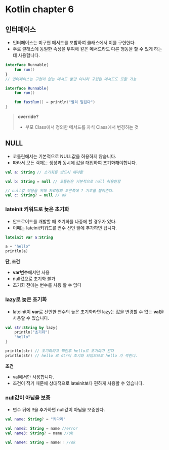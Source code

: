 # Kotlin chapter 6
## **인터페이스**


- 인터페이스는 미구현 메서드를 포함하여 클래스에서 이를 구현한다. 
- 주로 클래스에 동일한 속성을 부여해 같은 메서드라도 다른 행동을 할 수 있게 하는 데 사용합니다. 

```kotlin 
interface Runnable{
    fun run()
}
// 인터페이스는 구현이 없는 메서드 뿐만 아니라 구현된 메서드도 포함 가능

interface Runnable{
    fun run()

    fun fastRun() = println("빨리 달린다")
}
```
> **override?**  
>*  부모 Class에서 정의한 메서드를 자식 Class에서 변경하는 것

## **NULL**

- 코틀린에서는 기본적으로 NULL값을 허용하지 않습니다. 
- 따라서 모든 객체는 생성과 동시에 값을 대입하여 초기화해야합니다. 

```kotlin 
val a: String // 초기화를 반드시 해야함

val b: String = null // 코틀린은 기본적으로 null 허용안함

// null값 허용을 위해 자료형의 오른쪽에 ? 기호를 붙여준다.
val c: String? = null // ok 
```

### **lateinit 키워드로 늦은 초기화**
- 안드로이드를 개발할 때 초기화를 나중에 할 경우가 있다. 
- 이때는 lateinit키워드를 변수 선언 앞에 추가하면 됩니다. 
``` kotlin 
lateinit var a:String 

a = "hello"
println(a)
```
**단, 조건**
- **var변수**에서만 사용
- null값으로 초기화 불가
- 초기화 전에는 변수를 사용 할 수 없다

### **lazy로 늦은 초기화**
- lateinit이 **var**로 선언한 변수의 늦은 초기화라면 lazy는 값을 변경할 수 없는 **val**을 사용할 수 있습니다. 

```kotlin
val str:String by lazy{
    println("초기화")
    "hello"
}

println(str) // 초기화라고 찍힌후 hello로 초기화가 된다
println(str) // hello 로 str이 초기화 되었으므로 hello 가 찍힌다.
```
**조건**
- val에서만 사용합니다.   
- 조건이 적기 때문에 상대적으로 lateinit보다 편하게 사용할 수 있습니다. 

### **null값이 아님을 보증**
- 변수 뒤에 !!을 추가하면 null값이 아님을 보증한다. 
```kotlin 
val name: String? = "키다리"

val name2: String = name //error 
val name3: String? = name //ok

val name4: String = name!! //ok

```